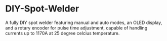 # DIY-Spot-Welder
A fully DIY spot welder featuring manual and auto modes, an OLED display, and a rotary encoder for pulse time adjustment, capable of handling currents up to 1170A at 25 degree celcius temperature. 
